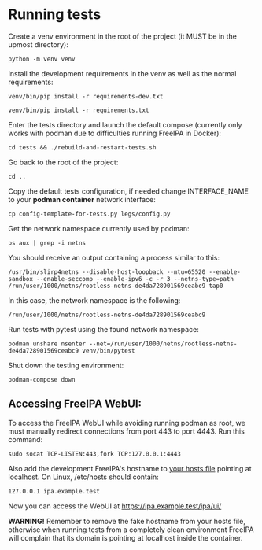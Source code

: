 # Running tests

Create a venv environment in the root of the project (it MUST be in the upmost directory):
```
python -m venv venv
```
Install the development requirements in the venv as well as the normal requirements:
```
venv/bin/pip install -r requirements-dev.txt
```
```
venv/bin/pip install -r requirements.txt
```
Enter the tests directory and launch the default compose (currently only works with podman due to difficulties running FreeIPA in Docker):
```
cd tests && ./rebuild-and-restart-tests.sh
```
Go back to the root of the project:
```
cd ..
```
Copy the default tests configuration, if needed change INTERFACE_NAME to your **podman container** network interface:
```
cp config-template-for-tests.py legs/config.py
```
Get the network namespace currently used by podman:
```
ps aux | grep -i netns
```
You should receive an output containing a process similar to this:
```
/usr/bin/slirp4netns --disable-host-loopback --mtu=65520 --enable-sandbox --enable-seccomp --enable-ipv6 -c -r 3 --netns-type=path /run/user/1000/netns/rootless-netns-de4da728901569ceabc9 tap0
```
In this case, the network namespace is the following:
```
/run/user/1000/netns/rootless-netns-de4da728901569ceabc9
```
Run tests with pytest using the found network namespace:
```
podman unshare nsenter --net=/run/user/1000/netns/rootless-netns-de4da728901569ceabc9 venv/bin/pytest
```
Shut down the testing environment:
```
podman-compose down
```

## Accessing FreeIPA WebUI:
To access the FreeIPA WebUI while avoiding running podman as root, we must manually redirect connections from port 443 to port 4443.
Run this command:
```
sudo socat TCP-LISTEN:443,fork TCP:127.0.0.1:4443
```

Also add the development FreeIPA's hostname to [your hosts file](https://en.wikipedia.org/wiki/Hosts_(file)) pointing at localhost.
On Linux, /etc/hosts should contain:
```
127.0.0.1 ipa.example.test
```

Now you can access the WebUI at https://ipa.example.test/ipa/ui/

**WARNING!**
Remember to remove the fake hostname from your hosts file, otherwise when running tests from a completely clean environment FreeIPA will complain that its domain is pointing at localhost inside the container.
